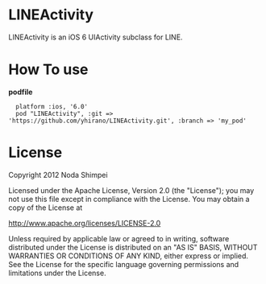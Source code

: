 LINEActivity
============
LINEActivity is an iOS 6 UIActivity subclass for LINE.

How To use
==========

**podfile**

      platform :ios, '6.0'
      pod "LINEActivity", :git => 'https://github.com/yhirano/LINEActivity.git', :branch => 'my_pod'

License
============
   Copyright 2012 Noda Shimpei

   Licensed under the Apache License, Version 2.0 (the "License");
   you may not use this file except in compliance with the License.
   You may obtain a copy of the License at

   http://www.apache.org/licenses/LICENSE-2.0

   Unless required by applicable law or agreed to in writing, software
   distributed under the License is distributed on an "AS IS" BASIS,
   WITHOUT WARRANTIES OR CONDITIONS OF ANY KIND, either express or implied.
   See the License for the specific language governing permissions and
   limitations under the License.
